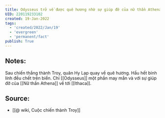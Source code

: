 ```yaml
---
title: Odysseus trở về được quê hương nhờ sự giúp đỡ của nữ thần Athena
UID: 220119233102
created: 19-Jan-2022
tags:
  - 'created/2022/Jan/19'
  - 'evergreen'
  - 'permanent/fact'
publish: True
---
```

## Notes:
Sau chiến thắng thành Troy, quân Hy Lạp quay về quê hương. Hầu hết binh lính đều chết trên biển. Chỉ [[Odysseus]] một phần may mắn và với sự giúp đỡ của [[Nữ thần Athena]] về tới [[Ithaca]].

## Source:
- [[@ wiki, Cuộc chiến thành Troy]]


